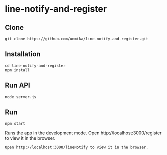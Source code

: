 # line-notify-and-register

## Clone

```
git clone https://github.com/unmika/line-notify-and-register.git
```

## Installation

```
cd line-notify-and-register
npm install
```

## Run API

```
node server.js
```

## Run

```
npm start
```

Runs the app in the development mode.
Open http://localhost:3000/register to view it in the browser.
```
Open http://localhost:3000/lineNotify to view it in the browser.
```
